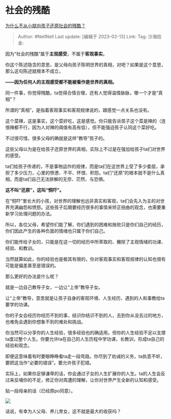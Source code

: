 # 社会的残酷

[为什么不从小就向孩子还原社会的残酷？](https://www.zhihu.com/question/21603465/answer/2890650130)

> Author: #NellNell
> Last update: [编辑于 2023-02-13]
> Link:
> Tag:
> 沙海拾金:

因为“社会的残酷”属于**主观感受**，不属于**客观事实**。

你这个陈述隐含的意思，是父母向孩子陈明世界的真相，对吧？如果是这个意思，那么这句陈述就根本不成立，

**——因为任何人的主观感受都不能被看作是世界的真相。**

同一件事，你觉得残酷，ta觉得合情合理，还有人觉得温情脉脉，哪一个才是“真相”？

所谓的“真相”，是指着客观事实和客观规律说的，跟感觉一点关系也没有。

这个菜辣，这是事实，这个菜好吃，这是感觉。你只能告诉孩子这个菜是辣的（连很辣都不行，因为人对辣的阈值有高有低），但不能强迫孩子认同这个菜好吃。

不过很可惜，很多父母的确就是这样“教导”孩子的。

这些父母以为是在给孩子还原世界的真相，实际上不过是在强加给孩子ta们对世界的感受。

ta们给孩子传递的，不是事物运作的规律，而是ta们在这世界上受了多少委屈，承担了多少压力，心里的愤懑、不平、怀恨、积怨。ta们“还原”的根本就不是什么真相，而是ta们自己无法排解的无奈、茫然、与恐惧。

**这不叫“还原”，这叫“恫吓”。**

在“恫吓”里长大的小孩，对世界的理解也远非真实和客观，ta们会先入为主的对世界充满幽怨和愤怒。这些孩子后期要经历很多的事情来矫正扭曲的观念，也需要重新学习处理问题的办法。

所以，各位父母，希望你们能了解，你们遇到的困难和挫败只是你们自己的经历，你们因此产生的各种负面的情绪也只属于你们自己。

你们能传给子女的，只能是在这一切的经历中所萃取的、撇除了主观情绪的功课、经验、和教训。

当然就算如此，你的经验也是极其有限的，你对客观事实和客观规律的认知也很有可能是偏差甚至是错误的。

那么更好的办法是什么呢？

就是一边自己教导子女，一边让“上帝”教导子女。

让“上帝”教导，意思就是让孩子自身的客观环境、人生经历、遇到的人和事教给ta要学的功课。

你的子女会经历你经历不到的事，结识你结识不到的人，去到你从没去过的地方，也难免会遇到你想象不到的难处和挑战。

你当然可以分享你的人生经验，很多经验也的确适用。但你的人生经验不足以支撑ta度过整个人生。你要允许ta在自己的人生历程中学功课，长教训，形成ta自己的经验和观念。

即便这意味着有时要眼睁睁看ta走一段弯路。你尽到了劝诫的义务，ta执意不听，要把这当作“必要的错误”。要允许孩子犯错。

实际上，如果你足够谦卑的话，你会通过子女的人生扩展你的人生。ta的人生会反过来反哺你的不足，修正你对周遭的理解，让你对世界产生全新的认知和感受。

贴一段母亲的话（已经原po同意）。

![](https://picx.zhimg.com/50/v2-1f53cb90ffe6c40bd5a66da44b85e0e1_720w.jpg?source=1940ef5c)

话说，有幸为人父母、养儿育女，这不就是最大的收获吗？
